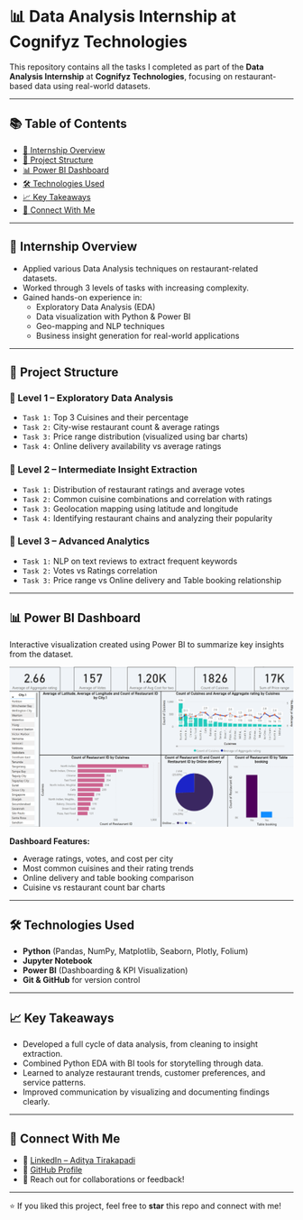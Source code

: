 # 📊 Data Analysis Internship at Cognifyz Technologies

This repository contains all the tasks I completed as part of the **Data Analysis Internship** at **Cognifyz Technologies**, focusing on restaurant-based data using real-world datasets.

---

## 📚 Table of Contents
- [📘 Internship Overview](#-internship-overview)
- [📂 Project Structure](#-project-structure)
- [📊 Power BI Dashboard](#-power-bi-dashboard)
- [🛠️ Technologies Used](#️-technologies-used)
- [📈 Key Takeaways](#-key-takeaways)
- [📎 Connect With Me](#-connect-with-me)

---

## 📘 Internship Overview

- Applied various Data Analysis techniques on restaurant-related datasets.
- Worked through 3 levels of tasks with increasing complexity.
- Gained hands-on experience in:
  - Exploratory Data Analysis (EDA)
  - Data visualization with Python & Power BI
  - Geo-mapping and NLP techniques
  - Business insight generation for real-world applications

---

## 📂 Project Structure

### 🔹 Level 1 – Exploratory Data Analysis
- `Task 1:` Top 3 Cuisines and their percentage
- `Task 2:` City-wise restaurant count & average ratings
- `Task 3:` Price range distribution (visualized using bar charts)
- `Task 4:` Online delivery availability vs average ratings

### 🔹 Level 2 – Intermediate Insight Extraction
- `Task 1:` Distribution of restaurant ratings and average votes
- `Task 2:` Common cuisine combinations and correlation with ratings
- `Task 3:` Geolocation mapping using latitude and longitude
- `Task 4:` Identifying restaurant chains and analyzing their popularity

### 🔹 Level 3 – Advanced Analytics
- `Task 1:` NLP on text reviews to extract frequent keywords
- `Task 2:` Votes vs Ratings correlation
- `Task 3:` Price range vs Online delivery and Table booking relationship

---

## 📊 Power BI Dashboard

Interactive visualization created using Power BI to summarize key insights from the dataset.

![Power BI Dashboard](https://github.com/Aditya181-del/Data-Analysis-Internship-at-Cognifyz-Technologies-/blob/67133013b913bffcfc44cf2531ac73890ec2fe02/Dashboard%20Image.png?raw=true)

**Dashboard Features:**
- Average ratings, votes, and cost per city
- Most common cuisines and their rating trends
- Online delivery and table booking comparison
- Cuisine vs restaurant count bar charts

---

## 🛠️ Technologies Used

- **Python** (Pandas, NumPy, Matplotlib, Seaborn, Plotly, Folium)
- **Jupyter Notebook**
- **Power BI** (Dashboarding & KPI Visualization)
- **Git & GitHub** for version control

---

## 📈 Key Takeaways

- Developed a full cycle of data analysis, from cleaning to insight extraction.
- Combined Python EDA with BI tools for storytelling through data.
- Learned to analyze restaurant trends, customer preferences, and service patterns.
- Improved communication by visualizing and documenting findings clearly.

---

## 📎 Connect With Me

- 🔗 [LinkedIn – Aditya Tirakapadi](https://www.linkedin.com/in/aditya-tirakapadi-90a38b26b/)
- 💼 [GitHub Profile](https://github.com/Aditya181-del)
- 📧 Reach out for collaborations or feedback!

---

⭐️ If you liked this project, feel free to **star** this repo and connect with me!

